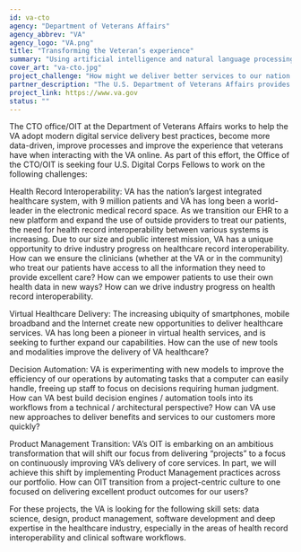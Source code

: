 ```yaml
---
id: va-cto
agency: "Department of Veterans Affairs"
agency_abbrev: "VA"
agency_logo: "VA.png"
title: "Transforming the Veteran’s experience"
summary: "Using artificial intelligence and natural language processing to automate the benefits process with the U.S. Department of Veteran’s Affairs"
cover_art: "va-cto.jpg"
project_challenge: "How might we deliver better services to our nation's veterans?"
partner_description: "The U.S. Department of Veterans Affairs provides near-comprehensive healthcare services to eligible military veterans at VA medical centers and outpatient clinics located throughout the country; several non-healthcare benefits including disability compensation, vocational rehabilitation, education assistance, home loans, and life insurance; and provides burial and memorial benefits to eligible veterans and family members at 135 national cemeteries."
project_link: https://www.va.gov
status: ""
---
```

The CTO office/OIT at the Department of Veterans Affairs works to help the VA adopt modern digital service delivery best practices, become more data-driven, improve processes and improve the experience that veterans have when interacting with the VA online. As part of this effort, the Office of the CTO/OIT is seeking four U.S. Digital Corps Fellows to work on the following challenges:

Health Record Interoperability: VA has the nation’s largest integrated healthcare system, with 9 million patients and VA has long been a world-leader in the electronic medical record space. As we transition our EHR to a new platform and expand the use of outside providers to treat our patients, the need for health record interoperability between various systems is increasing. Due to our size and public interest mission, VA has a unique opportunity to drive industry progress on healthcare record interoperability. How can we ensure the clinicians (whether at the VA or in the community) who treat our patients have access to all the information they need to provide excellent care? How can we empower patients to use their own health data in new ways? How can we drive industry progress on health record interoperability.

Virtual Healthcare Delivery: The increasing ubiquity of smartphones, mobile broadband and the Internet create new opportunities to deliver healthcare services. VA has long been a pioneer in virtual health services, and is seeking to further expand our capabilities. How can the use of new tools and modalities improve the delivery of VA healthcare?

Decision Automation: VA is experimenting with new models to improve the efficiency of our operations by automating tasks that a computer can easily handle, freeing up staff to focus on decisions requiring human judgment. How can VA best build decision engines / automation tools into its workflows from a technical / architectural perspective? How can VA use new approaches to deliver benefits and services to our customers more quickly?

Product Management Transition: VA’s OIT is embarking on an ambitious transformation that will shift our focus from delivering “projects” to a focus on continuously improving VA’s delivery of core services. In part, we will achieve this shift by implementing Product Management practices across our portfolio. How can OIT transition from a project-centric culture to one focused on delivering excellent product outcomes for our users?

For these projects, the VA is looking for the following skill sets: data science, design, product management, software development and deep expertise in the healthcare industry, especially in the areas of health record interoperability and clinical software workflows.
